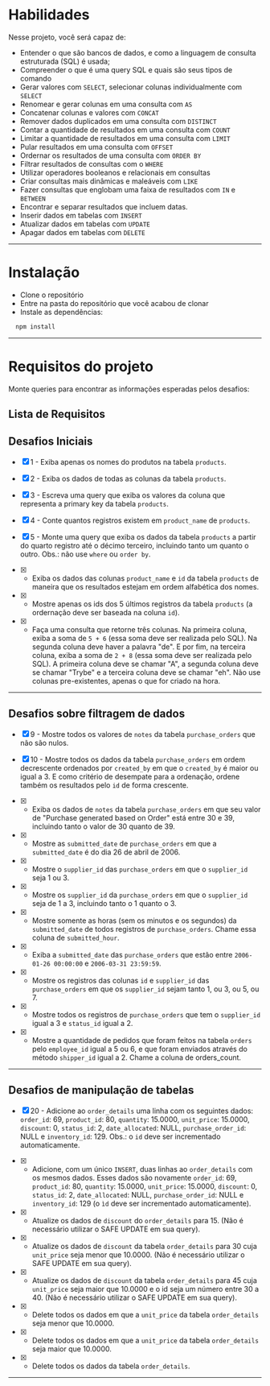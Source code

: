 # Habilidades
Nesse projeto, você será capaz de:

- Entender o que são bancos de dados, e como a linguagem de consulta estruturada (SQL) é usada;
- Compreender o que é uma query SQL e quais são seus tipos de comando
- Gerar valores com `SELECT`, selecionar colunas individualmente com `SELECT`
- Renomear e gerar colunas em uma consulta com `AS`
- Concatenar colunas e valores com `CONCAT`
- Remover dados duplicados em uma consulta com `DISTINCT`
- Contar a quantidade de resultados em uma consulta com `COUNT`
- Limitar a quantidade de resultados em uma consulta com `LIMIT`
- Pular resultados em uma consulta com `OFFSET`
- Ordernar os resultados de uma consulta com `ORDER BY`
- Filtrar resultados de consultas com o `WHERE`
- Utilizar operadores booleanos e relacionais em consultas
- Criar consultas mais dinâmicas e maleáveis com `LIKE`
- Fazer consultas que englobam uma faixa de resultados com `IN` e `BETWEEN`
- Encontrar e separar resultados que incluem datas.
- Inserir dados em tabelas com `INSERT`
- Atualizar dados em tabelas com `UPDATE`
- Apagar dados em tabelas com `DELETE`

---

# Instalação

- Clone o repositório
- Entre na pasta do repositório que você acabou de clonar
- Instale as dependências:
```bash 
  npm install
```
---

# Requisitos do projeto

Monte queries para encontrar as informações esperadas pelos desafios:

## Lista de Requisitos

## Desafios Iniciais

- [X] 1 - Exiba apenas os nomes do produtos na tabela `products`.

- [X] 2 - Exiba os dados de todas as colunas da tabela `products`.

- [X] 3 - Escreva uma query que exiba os valores da coluna que representa a primary key da tabela `products`.

- [X] 4 - Conte quantos registros existem em `product_name` de `products`.
- [X] 5 - Monte uma query que exiba os dados da tabela `products` a partir do quarto registro até o décimo terceiro, incluindo tanto um quanto o outro. Obs.: não use `where` ou `order by`.

- [X] - Exiba os dados das colunas `product_name` e `id` da tabela `products` de maneira que os resultados estejam em ordem alfabética dos nomes.

- [X] - Mostre apenas os ids dos 5 últimos registros da tabela `products` (a ordernação deve ser baseada na coluna `id`).
- [X] - Faça uma consulta que retorne três colunas. Na primeira coluna, exiba a soma de `5 + 6` (essa soma deve ser realizada pelo SQL). Na segunda coluna deve haver a palavra \"de\". E por fim, na terceira coluna, exiba a soma de `2 + 8` (essa soma deve ser realizada pelo SQL). A primeira coluna deve se chamar \"A\", a segunda coluna deve se chamar \"Trybe\" e a terceira coluna deve se chamar \"eh\". Não use colunas pre-existentes, apenas o que for criado na hora.

---

## Desafios sobre filtragem de dados

- [X] 9 - Mostre todos os valores de `notes` da tabela `purchase_orders` que não são nulos.

- [X] 10 - Mostre todos os dados da tabela `purchase_orders` em ordem decrescente ordenados por `created_by` em que o `created_by` é maior ou igual a 3. E como critério de desempate para a ordenação, ordene também os resultados pelo `id` de forma crescente.

- [X] - Exiba os dados de `notes` da tabela `purchase_orders` em que seu valor de \"Purchase generated based on Order\" está entre 30 e 39, incluindo tanto o valor de 30 quanto de 39.

- [X] - Mostre as `submitted_date` de `purchase_orders` em que a `submitted_date` é do dia 26 de abril de 2006.

- [X] - Mostre o `supplier_id` das `purchase_orders` em que o `supplier_id` seja 1 ou 3.

- [X] - Mostre os `supplier_id` da `purchase_orders` em que o `supplier_id` seja de 1 a 3, incluindo tanto o 1 quanto o 3.

- [X] - Mostre somente as horas (sem os minutos e os segundos) da `submitted_date` de todos registros de `purchase_orders`. Chame essa coluna de `submitted_hour`.

- [X] - Exiba a `submitted_date` das `purchase_orders` que estão entre `2006-01-26 00:00:00` e `2006-03-31 23:59:59`.

- [X] - Mostre os registros das colunas `id` e `supplier_id` das `purchase_orders` em que os `supplier_id` sejam tanto 1, ou 3, ou 5, ou 7.

- [X] - Mostre todos os registros de `purchase_orders` que tem o `supplier_id` igual a 3 e `status_id` igual a 2.

- [X] - Mostre a quantidade de pedidos que foram feitos na tabela `orders` pelo `employee_id` igual a 5 ou 6, e que foram enviados através do método `shipper_id` igual a 2. Chame a coluna de orders_count.

---

## Desafios de manipulação de tabelas

- [X] 20 - Adicione ao `order_details` uma linha com os seguintes dados: `order_id`: 69, `product_id`: 80, `quantity`: 15.0000, `unit_price`: 15.0000, `discount`: 0, `status_id`: 2, `date_allocated`: NULL, `purchase_order_id`: NULL e `inventory_id`: 129. Obs.: o `id` deve ser incrementado automaticamente.

- [X] - Adicione, com um único `INSERT`, duas linhas ao `order_details` com os mesmos dados. Esses dados são novamente `order_id`: 69, `product_id`: 80, `quantity`: 15.0000, `unit_price`: 15.0000, `discount`: 0, `status_id`: 2, `date_allocated`: NULL, `purchase_order_id`: NULL e `inventory_id`: 129 (o `ìd` deve ser incrementado automaticamente).

- [X] - Atualize os dados de `discount` do `order_details` para 15. (Não é necessário utilizar o SAFE UPDATE em sua query).

- [X] - Atualize os dados de `discount` da tabela `order_details` para 30 cuja `unit_price` seja menor que 10.0000. (Não é necessário utilizar o SAFE UPDATE em sua query).

- [X] - Atualize os dados de `discount` da tabela `order_details` para 45 cuja `unit_price` seja maior que 10.0000 e o id seja um número entre 30 a 40. (Não é necessário utilizar o SAFE UPDATE em sua query).

- [X] - Delete todos os dados em que a `unit_price` da tabela `order_details` seja menor que 10.0000.

- [X] - Delete todos os dados em que a `unit_price` da tabela `order_details` seja maior que 10.0000.

- [X] - Delete todos os dados da tabela `order_details`.

---
